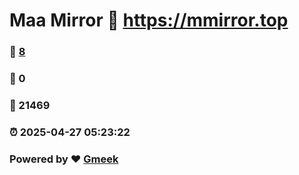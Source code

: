 # Maa Mirror :link: https://mmirror.top 
### :page_facing_up: [8](https://mmirror.top/tag.html) 
### :speech_balloon: 0 
### :hibiscus: 21469 
### :alarm_clock: 2025-04-27 05:23:22 
### Powered by :heart: [Gmeek](https://github.com/Meekdai/Gmeek)
